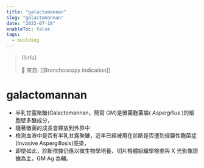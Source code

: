 ```yaml
---
title: "galactomannan"
slug: "galactomannan"
date: "2023-07-18"
enableToc: false
tags:
  - building
---
```


> [!info]
>
> 🌱 來自: [[Bronchoscopy indication]]

# galactomannan

- 半乳甘露聚醣(Galactomannan，簡寫 GM)是黴菌麴菌屬( _Aspergillus_ )的細胞壁多醣成分，
- 隨著黴菌的成長會釋放到外界中
- 檢測血液中是否有半乳甘露聚醣，近年已經被用在診斷是否遭到侵襲性麴菌症(Invasive Aspergillosis)感染，
- 即使如此，診斷依據仍應以微生物學培養、切片檢體組織學檢查與 X 光影像證據為主，GM Ag 為輔。
